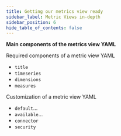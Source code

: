 ```yaml
---
title: Getting our metrics view ready
sidebar_label: Metric Views in-depth
sidebar_position: 6
hide_table_of_contents: false
---
```


**Main components of the metrics view YAML**

Required components of a metric view YAML

- `title`
- `timeseries`
- `dimensions`
- `measures`

Customization of a metric view YAML

- `default`...
- `available`...
- `connector`
- `security`


